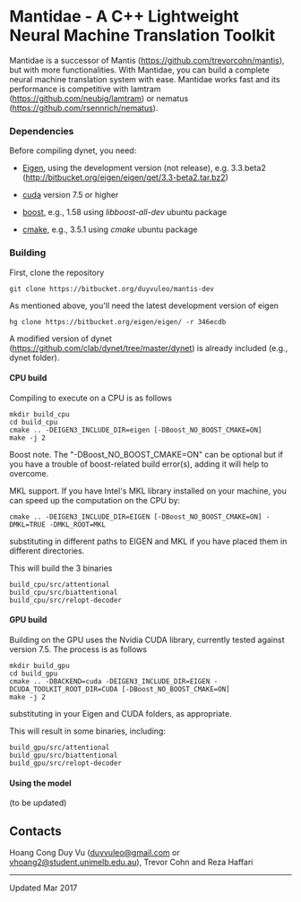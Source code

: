 # Mantidae - A C++ Lightweight Neural Machine Translation Toolkit

Mantidae is a successor of Mantis (https://github.com/trevorcohn/mantis), but with more functionalities. With Mantidae, you can build a complete neural machine translation system with ease. Mantidae works fast and its performance is competitive with lamtram (https://github.com/neubig/lamtram) or nematus (https://github.com/rsennrich/nematus). 

### Dependencies

Before compiling dynet, you need:

 * [Eigen](https://bitbucket.org/eigen/eigen), using the development version (not release), e.g. 3.3.beta2 (http://bitbucket.org/eigen/eigen/get/3.3-beta2.tar.bz2)

 * [cuda](https://developer.nvidia.com/cuda-toolkit) version 7.5 or higher

 * [boost](http://www.boost.org/), e.g., 1.58 using *libboost-all-dev* ubuntu package

 * [cmake](https://cmake.org/), e.g., 3.5.1 using *cmake* ubuntu package

### Building

First, clone the repository

    git clone https://bitbucket.org/duyvuleo/mantis-dev

As mentioned above, you'll need the latest development version of eigen

    hg clone https://bitbucket.org/eigen/eigen/ -r 346ecdb

A modified version of dynet (https://github.com/clab/dynet/tree/master/dynet) is already included (e.g., dynet folder).

#### CPU build

Compiling to execute on a CPU is as follows

    mkdir build_cpu
    cd build_cpu
    cmake .. -DEIGEN3_INCLUDE_DIR=eigen [-DBoost_NO_BOOST_CMAKE=ON]
    make -j 2

Boost note. The "-DBoost_NO_BOOST_CMAKE=ON" can be optional but if you have a trouble of boost-related build error(s), adding it will help to overcome. 

MKL support. If you have Intel's MKL library installed on your machine, you can speed up the computation on the CPU by:

    cmake .. -DEIGEN3_INCLUDE_DIR=EIGEN [-DBoost_NO_BOOST_CMAKE=ON] -DMKL=TRUE -DMKL_ROOT=MKL

substituting in different paths to EIGEN and MKL if you have placed them in different directories. 

This will build the 3 binaries
    
    build_cpu/src/attentional
    build_cpu/src/biattentional
    build_cpu/src/relopt-decoder


#### GPU build

Building on the GPU uses the Nvidia CUDA library, currently tested against version 7.5.
The process is as follows

    mkdir build_gpu
    cd build_gpu
    cmake .. -DBACKEND=cuda -DEIGEN3_INCLUDE_DIR=EIGEN -DCUDA_TOOLKIT_ROOT_DIR=CUDA [-DBoost_NO_BOOST_CMAKE=ON]
    make -j 2

substituting in your Eigen and CUDA folders, as appropriate.

This will result in some binaries, including:

    build_gpu/src/attentional
    build_gpu/src/biattentional
    build_gpu/src/relopt-decoder

#### Using the model

(to be updated)

## Contacts

Hoang Cong Duy Vu (duyvuleo@gmail.com or vhoang2@student.unimelb.edu.au), Trevor Cohn and Reza Haffari 

---
Updated Mar 2017
